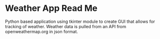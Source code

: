 # Weather App Read Me


Python based application using tkinter module to create GUI that allows for tracking of weather. Weather data is pulled from an API from openweathermap.org in json format.